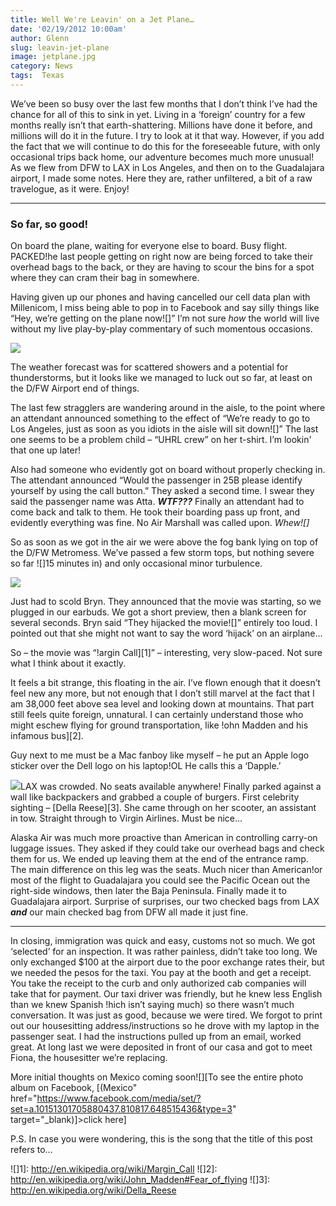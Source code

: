 ```yaml
---
title: Well We're Leavin' on a Jet Plane…
date: '02/19/2012 10:00am'
author: Glenn
slug: leavin-jet-plane
image: jetplane.jpg
category: News
tags:  Texas
---
```

We’ve been so busy over the last few months that I don’t think I’ve had the chance for all of this to sink in yet. Living in a ‘foreign’ country for a few months really isn’t that earth-shattering. Millions have done it before, and millions will do it in the future. I try to look at it that way. However, if you add the fact that we will continue to do this for the foreseeable future, with only occasional trips back home, our adventure becomes much more unusual!
As we flew from DFW to LAX in Los Angeles, and then on to the Guadalajara airport, I made some notes. Here they are, rather unfiltered, a bit of a raw travelogue, as it were. Enjoy!
* * *

### So far, so good!
On board the plane, waiting for everyone else to board. Busy flight. PACKED!he last people getting on right now are being forced to take their overhead bags to the back, or they are having to scour the bins for a spot where they can cram their bag in somewhere.

Having given up our phones and having cancelled our cell data plan with Millenicom, I miss being able to pop in to Facebook and say silly things like “Hey, we’re getting on the plane now![]” I’m not sure *how* the world will live without my live play-by-play commentary of such momentous occasions.

![](https://fbcdn-sphotos-a.akamaihd.net/hphotos-ak-ash4/420901_10151301707525437_648515436_22943658_1789912786_n.jpg)

The weather forecast was for scattered showers and a potential for thunderstorms, but it looks like we managed to luck out so far, at least on the D/FW Airport end of things.

The last few stragglers are wandering around in the aisle, to the point where an attendant announced something to the effect of “We’re ready to go to Los Angeles, just as soon as you idiots in the aisle will sit down![]” The last one seems to be a problem child – “UHRL crew” on her t-shirt. I’m lookin' that one up later!

Also had someone who evidently got on board without properly checking in. The attendant announced “Would the passenger in 25B please identify yourself by using the call button.” They asked a second time. I swear they said the passenger name was Atta. ***WTF???*** Finally an attendant had to come back and talk to them. He took their boarding pass up front, and evidently everything was fine. No Air Marshall was called upon. *Whew![]*

So as soon as we got in the air we were above the fog bank lying on top of the D/FW Metromess. We’ve passed a few storm tops, but nothing severe so far ![]15 minutes in) and only occasional minor turbulence.

![](https://fbcdn-sphotos-a.akamaihd.net/hphotos-ak-ash4/403001_10151301707975437_648515436_22943660_406038730_n.jpg)

Just had to scold Bryn. They announced that the movie was starting, so we plugged in our earbuds. We got a short preview, then a blank screen for several seconds. Bryn said “They hijacked the movie![]” entirely too loud. I pointed out that she might not want to say the word ‘hijack’ on an airplane…

So – the movie was “!argin Call][1]” – interesting, very slow-paced. Not sure what I think about it exactly.

It feels a bit strange, this floating in the air. I’ve flown enough that it doesn’t feel new any more, but not enough that I don’t still marvel at the fact that I am 38,000 feet above sea level and looking down at mountains. That part still feels quite foreign, unnatural. I can certainly understand those who might eschew flying for ground transportation, like !ohn Madden and his infamous bus][2].

Guy next to me must be a Mac fanboy like myself – he put an Apple logo sticker over the Dell logo on his laptop!OL He calls this a ‘Dapple.’

![](https://fbcdn-sphotos-a.akamaihd.net/hphotos-ak-ash4/416907_10151301707790437_648515436_22943659_884868799_n.jpg)LAX was crowded. No seats available anywhere! Finally parked against a wall like backpackers and grabbed a couple of burgers. First celebrity sighting – [Della Reese][3]. She came through on her scooter, an assistant in tow. Straight through to Virgin Airlines. Must be nice…

Alaska Air was much more proactive than American in controlling carry-on luggage issues. They asked if they could take our overhead bags and check them for us. We ended up leaving them at the end of the entrance ramp. The main difference on this leg was the seats. Much nicer than American!or most of the flight to Guadalajara you could see the Pacific Ocean out the right-side windows, then later the Baja Peninsula. Finally made it to Guadalajara airport. Surprise of surprises, our two checked bags from LAX ***and*** our main checked bag from DFW all made it just fine.

* * *

In closing, immigration was quick and easy, customs not so much. We got ‘selected’ for an inspection. It was rather painless, didn’t take too long. We only exchanged $100 at the airport due to the poor exchange rates their, but we needed the pesos for the taxi. You pay at the booth and get a receipt. You take the receipt to the curb and only authorized cab companies will take that for payment. Our taxi driver was friendly, but he knew less English than we knew Spanish !hich isn’t saying much) so there wasn’t much conversation. It was just as good, because we were tired. We forgot to print out our housesitting address/instructions so he drove with my laptop in the passenger seat. I had the instructions pulled up from an email, worked great. At long last we were deposited in front of our casa and got to meet Fiona, the housesitter we’re replacing.

More initial thoughts on Mexico coming soon![][To see the entire photo album on Facebook, [(Mexico" href="https://www.facebook.com/media/set/?set=a.10151301705880437.810817.648515436&type=3" target="_blank)]>click here]

P.S. In case you were wondering, this is the song that the title of this post refers to...





 ![]1]: http://en.wikipedia.org/wiki/Margin_Call
 ![]2]: http://en.wikipedia.org/wiki/John_Madden#Fear_of_flying
 ![]3]: http://en.wikipedia.org/wiki/Della_Reese